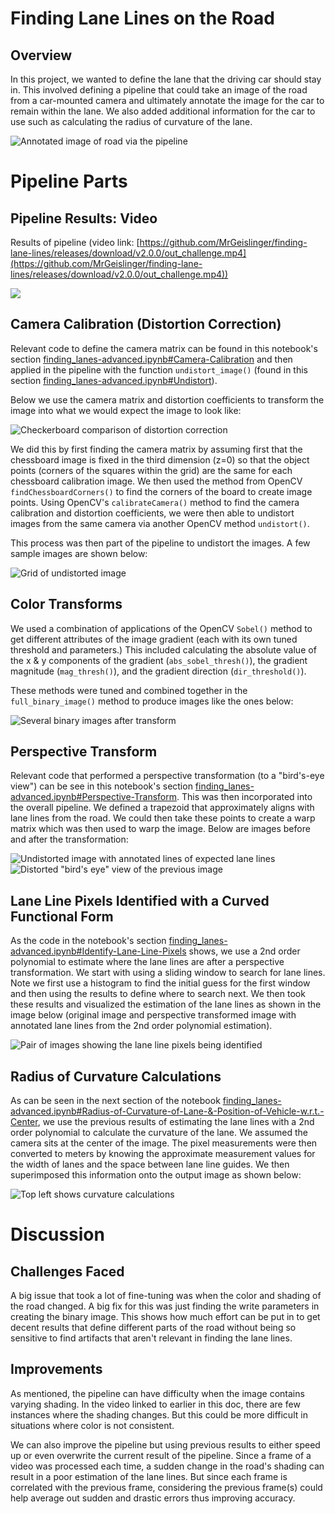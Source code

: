 # Finding Lane Lines on the Road

## Overview

In this project, we wanted to define the lane that the driving car should stay in. This involved defining a pipeline that could take an image of the road from a car-mounted camera and ultimately annotate the image for the car to remain within the lane. We also added additional information for the car to use such as calculating the radius of curvature of the lane.

![Annotated image of road via the pipeline](images/example-lane_lines_complete.png)


# Pipeline Parts

## Pipeline Results: Video

Results of pipeline (video link: [https://github.com/MrGeislinger/finding-lane-lines/releases/download/v2.0.0/out_challenge.mp4](https://github.com/MrGeislinger/finding-lane-lines/releases/download/v2.0.0/out_challenge.mp4))

![](images/out_challenge.gif)

## Camera Calibration (Distortion Correction)

Relevant code to define the camera matrix can be found in this notebook's section [finding_lanes-advanced.ipynb#Camera-Calibration](finding_lanes-advanced.ipynb#Camera-Calibration) and then applied in the pipeline with the function `undistort_image()` (found in this section [finding_lanes-advanced.ipynb#Undistort](finding_lanes-advanced.ipynb#Undistort)).

Below we use the camera matrix and distortion coefficients to transform the image into what we would expect the image to look like:

![Checkerboard comparison of distortion correction](images/example-distortion_correction.png)

We did this by first finding the camera matrix by assuming first that the chessboard image is fixed in the third dimension (z=0) so that the object points (corners of the squares within the grid) are the same for each chessboard calibration image. We then used the method from OpenCV `findChessboardCorners()` to find the corners of the board to create image points. Using OpenCV's `calibrateCamera()` method to find the camera calibration and distortion coefficients, we were then able to undistort images from the same camera via another OpenCV method `undistort()`.

This process was then part of the pipeline to undistort the images. A few sample images are shown below:

![Grid of undistorted image](images/example-distortion_correction-test_images.png)

## Color Transforms

We used a combination of applications of the OpenCV `Sobel()` method to get different attributes of the image gradient (each with its own tuned threshold and parameters.) This included calculating the absolute value of the x & y components of the gradient (`abs_sobel_thresh()`), the gradient magnitude (`mag_thresh()`), and the gradient direction (`dir_threshold()`).

These methods were tuned and combined together in the `full_binary_image()` method to produce images like the ones below:


![Several binary images after transform](images/example-binary_images.png)


## Perspective Transform

Relevant code that performed a perspective transformation (to a "bird's-eye view") can be see in this notebook's section [finding_lanes-advanced.ipynb#Perspective-Transform](finding_lanes-advanced.ipynb#Perspective-Transform). This was then incorporated into the overall pipeline. We defined a trapezoid that approximately aligns with lane lines from the road. We could then take these points to create a warp matrix which was then used to warp the image. Below are images before and after the transformation:

![Undistorted image with annotated lines of expected lane lines](images/example-perspective_transform-undistorted.png)
![Distorted "bird's eye" view of the previous image](images/example-perspective_transform-warped.png)


## Lane Line Pixels Identified with a Curved Functional Form

As the code in the notebook's section [finding_lanes-advanced.ipynb#Identify-Lane-Line-Pixels](finding_lanes-advanced.ipynb#Identify-Lane-Line-Pixels) shows, we use a 2nd order polynomial to estimate where the lane lines are after a perspective transformation. We start with using a sliding window to search for lane lines. Note we first use a histogram to find the initial guess for the first window and then using the results to define where to search next. We then took these results and visualized the estimation of the lane lines as shown in the image below (original image and perspective transformed image with annotated lane lines from the 2nd order polynomial estimation).

![Pair of images showing the lane line pixels being identified](images/example-rectified_lane_lines.png)


## Radius of Curvature Calculations

As can be seen in the next section of the notebook [finding_lanes-advanced.ipynb#Radius-of-Curvature-of-Lane-&-Position-of-Vehicle-w.r.t.-Center](finding_lanes-advanced.ipynb#Radius-of-Curvature-of-Lane-&-Position-of-Vehicle-w.r.t.-Center), we use the previous results of estimating the lane lines with a 2nd order polynomial to calculate the curvature of the lane. We assumed the camera sits at the center of the image. The pixel measurements were then converted to meters by knowing the approximate measurement values for the width of lanes and the space between lane line guides. We then superimposed this information onto the output image as shown below:

![Top left shows curvature calculations](images/example-radius_of_curvature.png)


# Discussion

## Challenges Faced

A big issue that took a lot of fine-tuning was when the color and shading of the road changed. A big fix for this was just finding the write parameters in creating the binary image. This shows how much effort can be put in to get decent results that define different parts of the road without being so sensitive to find artifacts that aren't relevant in finding the lane lines.

## Improvements

As mentioned, the pipeline can have difficulty when the image contains varying shading. In the video linked to earlier in this doc, there are few instances where the shading changes. But this could be more difficult in situations where color is not consistent.

We can also improve the pipeline but using previous results to either speed up or even overwrite the current result of the pipeline. Since a frame of a video was processed each time, a sudden change in the road's shading can result in a poor estimation of the lane lines. But since each frame is correlated with the previous frame, considering the previous frame(s) could help average out sudden and drastic errors thus improving accuracy.